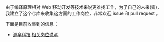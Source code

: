 由于编译原理相对 Web 移动开发等技术来说更难找工作，为了自己的未来(雾)，
我建立了这个仓库来收集这方面的工作岗位，非常欢迎 issue 和 pull request 。

下面是目前收集到的信息：

+ [源伞科技](http://www.sourcebrella.com/) [相关岗位说明](http://mp.weixin.qq.com/s/K-uvf8cekgmz2Kv5FBMVkg)
